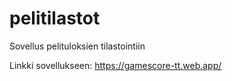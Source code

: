 # pelitilastot
Sovellus pelituloksien tilastointiin

Linkki sovellukseen: https://gamescore-tt.web.app/
